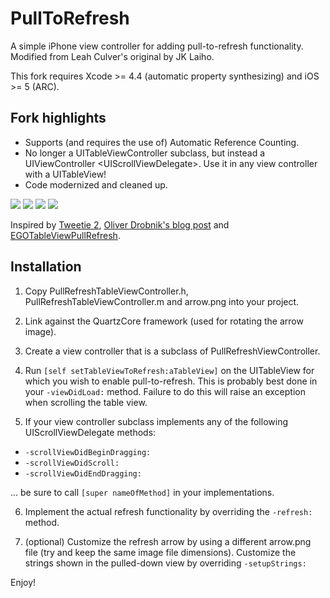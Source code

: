 # PullToRefresh

A simple iPhone view controller for adding pull-to-refresh functionality.
Modified from Leah Culver's original by JK Laiho.

This fork requires Xcode >= 4.4 (automatic property synthesizing) and iOS >= 5 (ARC).

## Fork highlights

* Supports (and requires the use of) Automatic Reference Counting.
* No longer a UITableViewController subclass, but instead a UIViewController
  \<UIScrollViewDelegate\>. Use it in any view controller with a UITableView!
* Code modernized and cleaned up.

![](http://s3.amazonaws.com/leah.baconfile.com/blog/refresh-small-1.png)
![](http://s3.amazonaws.com/leah.baconfile.com/blog/refresh-small-2.png)
![](http://s3.amazonaws.com/leah.baconfile.com/blog/refresh-small-3.png)
![](http://s3.amazonaws.com/leah.baconfile.com/blog/refresh-small-4.png)

Inspired by [Tweetie 2](http://www.atebits.com/tweetie-iphone/), [Oliver Drobnik's blog post](http://www.drobnik.com/touch/2009/12/how-to-make-a-pull-to-reload-tableview-just-like-tweetie-2/)
and [EGOTableViewPullRefresh](http://github.com/enormego/EGOTableViewPullRefresh).


## Installation

1. Copy PullRefreshTableViewController.h, PullRefreshTableViewController.m and arrow.png into your project.

2. Link against the QuartzCore framework (used for rotating the arrow image).

3. Create a view controller that is a subclass of PullRefreshViewController.

4. Run `[self setTableViewToRefresh:aTableView]` on the UITableView for which you
wish to enable pull-to-refresh. This is probably best done in your `-viewDidLoad:`
method. Failure to do this will raise an exception when scrolling the table view.

5. If your view controller subclass implements any of the following
UIScrollViewDelegate methods:

  * `-scrollViewDidBeginDragging:`
  * `-scrollViewDidScroll:`
  * `-scrollViewDidEndDragging:`

  ... be sure to call `[super nameOfMethod]` in your implementations.

6. Implement the actual refresh functionality by overriding the `-refresh:`
method.

7. (optional) Customize the refresh arrow by using a different arrow.png file
(try and keep the same image file dimensions). Customize the strings shown
in the pulled-down view by overriding `-setupStrings:`

Enjoy!
